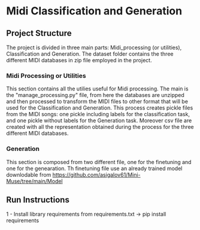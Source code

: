 # Midi Classification and Generation 

## Project Structure
The project is divided in three main parts: Midi_processing (or utilities), Classification and Generation. 
The dataset folder contains the three different MIDI databases in zip file employed in the project. 

### Midi Processing or Utilities
This section contains all the utilies useful for Midi processing. The main is the "manage_processing.py" file, from here the databases are unzipped and then processed to transform the MIDI files to other format that will be used for the Classification and Generation. This process creates pickle files from the MIDI songs: one pickle including labels for the classification task, and one pickle without labels for the Generation task. Moreover csv file are created with all the representation obtained during the process for the three different MIDI databases.

### Generation 
This section is composed from two different file, one for the finetuning and one for the genearation. Th finetuning file use an already trained model downlodable from https://github.com/asigalov61/Mini-Muse/tree/main/Model

## Run Instructions
1 - Install library requirements from requirements.txt -> pip install requirements

